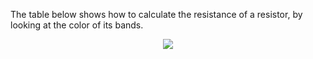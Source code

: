 The table below shows how to calculate the resistance of a resistor, by looking at the color of its bands.

<p align="center"><img src="https://wonderfulengineering.com/wp-content/uploads/2014/06/What-is-a-resistor-9.jpg" /></p>